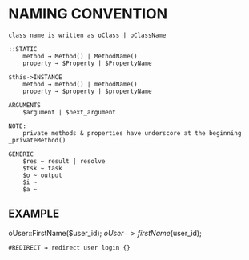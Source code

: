 NAMING CONVENTION
================================================
	class name is written as oClass | oClassName

	::STATIC
		method → Method() | MethodName()
		property → $Property | $PropertyName

	$this->INSTANCE
		method → method() | methodName()
		property → $property | $propertyName

	ARGUMENTS
		$argument | $next_argument

	NOTE:
		private methods & properties have underscore at the beginning _privateMethod()

	GENERIC
		$res ~ result | resolve
		$tsk ~ task
		$o ~ output
		$i ~
		$a ~

EXAMPLE
---------------------------------------------
oUser::FirstName($user_id);
$oUser->firstName($user_id);


	#REDIRECT → redirect user login {}
